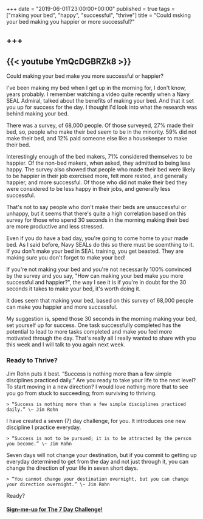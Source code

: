 +++
date = "2019-06-01T23:00:00+00:00"
published = true
tags = ["making your bed", "happy", "successful", "thrive"]
title = "Could msking your bed making you happier or more successful?"

+++
--- 
{{< youtube YmQcDGBRZk8 >}}
---

Could making your bed make you more successful or happier? 

I've been making my bed when I get up in the morning for, I don't know, years probably. I remember watching a video quite recently when a Navy SEAL Admiral, talked about the benefits of making your bed. And that it set you up for success for the day. I thought I'd look into what the research was behind making your bed. 

There was a survey, of 68,000 people. Of those surveyed, 27% made their bed, so, people who make their bed seem to be in the minority. 59% did not make their bed, and 12% paid someone else like a housekeeper to make their bed.

Interestingly enough of the bed makers, 71% considered themselves to be happier. Of the non-bed makers, when asked, they admitted to being less happy. The survey also showed that people who made their bed were likely to be happier in their job exercised more, felt more rested, and generally happier, and more successful. Of those who did not make their bed they were considered to be less happy in their jobs, and generally less successful.

That's not to say people who don't make their beds are unsuccessful or unhappy, but it seems that there's quite a high correlation based on this survey for those who spend 30 seconds in the morning making their bed are more productive and less stressed.

Even if you do have a bad day, you're going to come home to your made bed. As I said before, Navy SEALs do this so there must be soemthing to it. If you don't make your bed in SEAL training, you get beasted. They are making sure you don't forget to make your bed!

If you're not making your bed and you're not necessarily 100% convinced by the survey and you say, "How can making your bed make you more successful and happier?", the way I see it is if you're in doubt for the 30 seconds it takes to make your bed, it's worth doing it. 

It does seem that making your bed, based on this survey of 68,000 people can make you happier and more successful.

My suggestion is, spend those 30 seconds in the morning making your bed, set yourself up for success. One task successfully completed has the potential to lead to more tasks completed and make you feel more motivated through the day. That's really all I really wanted to share with you this week and I will talk to you again next week.

### Ready to Thrive?

Jim Rohn puts it best. “Success is nothing more than a few simple disciplines practiced daily.” Are you ready to take your life to the next level? To start moving in a new direction? I would love nothing more that to see you go from stuck to succeeding; from surviving to thriving.

    > “Success is nothing more than a few simple disciplines practiced daily.” \~ Jim Rohn

I have created a seven (7) day challenge, for you. It introduces one new discipline I practice everyday.

    > “Success is not to be pursued; it is to be attracted by the person you become.” \~ Jim Rohn

Seven days will not change your destination, but if you commit to getting up everyday determined to get from the day and not just through it, you can change the direction of your life in seven short days.

    > “You cannot change your destination overnight, but you can change your direction overnight.” \~ Jim Rohn

Ready?


#### [Sign-me-up for The 7 Day Challenge!](https://fearextinguishers.com/)